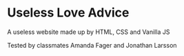 # Useless Love Advice
A useless website made up by HTML, CSS and Vanilla JS

Tested by classmates Amanda Fager and Jonathan Larsson

